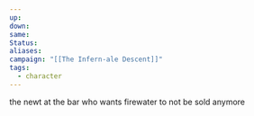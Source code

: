 ```yaml
---
up: 
down: 
same: 
Status: 
aliases: 
campaign: "[[The Infern-ale Descent]]"
tags:
  - character
---
```

the newt at the bar who wants firewater to not be sold anymore